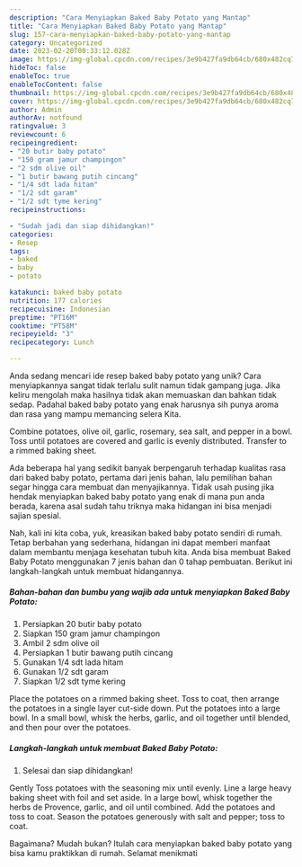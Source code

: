 ```yaml
---
description: "Cara Menyiapkan Baked Baby Potato yang Mantap"
title: "Cara Menyiapkan Baked Baby Potato yang Mantap"
slug: 157-cara-menyiapkan-baked-baby-potato-yang-mantap
category: Uncategorized
date: 2023-02-20T00:33:12.028Z
image: https://img-global.cpcdn.com/recipes/3e9b427fa9db64cb/680x482cq70/baked-baby-potato-foto-resep-utama.jpg
hideToc: false
enableToc: true
enableTocContent: false
thumbnail: https://img-global.cpcdn.com/recipes/3e9b427fa9db64cb/680x482cq70/baked-baby-potato-foto-resep-utama.jpg
cover: https://img-global.cpcdn.com/recipes/3e9b427fa9db64cb/680x482cq70/baked-baby-potato-foto-resep-utama.jpg
author: Admin
authorAv: notfound
ratingvalue: 3
reviewcount: 6
recipeingredient:
- "20 butir baby potato"
- "150 gram jamur champingon"
- "2 sdm olive oil"
- "1 butir bawang putih cincang"
- "1/4 sdt lada hitam"
- "1/2 sdt garam"
- "1/2 sdt tyme kering"
recipeinstructions:

- "Sudah jadi dan siap dihidangkan!"
categories:
- Resep
tags:
- baked
- baby
- potato

katakunci: baked baby potato 
nutrition: 177 calories
recipecuisine: Indonesian
preptime: "PT16M"
cooktime: "PT58M"
recipeyield: "3"
recipecategory: Lunch

---
```





Anda sedang mencari ide resep baked baby potato yang unik? Cara menyiapkannya sangat tidak terlalu sulit namun tidak gampang juga. Jika keliru mengolah maka hasilnya tidak akan memuaskan dan bahkan tidak sedap. Padahal baked baby potato yang enak harusnya sih punya aroma dan rasa yang mampu memancing selera Kita.





Combine potatoes, olive oil, garlic, rosemary, sea salt, and pepper in a bowl. Toss until potatoes are covered and garlic is evenly distributed. Transfer to a rimmed baking sheet.

Ada beberapa hal yang sedikit banyak berpengaruh terhadap kualitas rasa dari baked baby potato, pertama dari jenis bahan, lalu pemilihan bahan segar hingga cara membuat dan menyajikannya. Tidak usah pusing jika hendak menyiapkan baked baby potato yang enak di mana pun anda berada, karena asal sudah tahu triknya maka hidangan ini bisa menjadi sajian spesial.






Nah, kali ini kita coba, yuk, kreasikan baked baby potato sendiri di rumah. Tetap berbahan yang sederhana, hidangan ini dapat memberi manfaat dalam membantu menjaga kesehatan tubuh kita. Anda bisa membuat Baked Baby Potato menggunakan 7 jenis bahan dan 0 tahap pembuatan. Berikut ini langkah-langkah untuk membuat hidangannya.

<!--inarticleads1-->

##### Bahan-bahan dan bumbu yang wajib ada untuk menyiapkan Baked Baby Potato:

1. Persiapkan 20 butir baby potato
1. Siapkan 150 gram jamur champingon
1. Ambil 2 sdm olive oil
1. Persiapkan 1 butir bawang putih cincang
1. Gunakan 1/4 sdt lada hitam
1. Gunakan 1/2 sdt garam
1. Siapkan 1/2 sdt tyme kering


Place the potatoes on a rimmed baking sheet. Toss to coat, then arrange the potatoes in a single layer cut-side down. Put the potatoes into a large bowl. In a small bowl, whisk the herbs, garlic, and oil together until blended, and then pour over the potatoes. 

<!--inarticleads2-->

##### Langkah-langkah untuk membuat Baked Baby Potato:


1. Selesai dan siap dihidangkan!

Gently Toss potatoes with the seasoning mix until evenly. Line a large heavy baking sheet with foil and set aside. In a large bowl, whisk together the herbs de Provence, garlic, and oil until combined. Add the potatoes and toss to coat. Season the potatoes generously with salt and pepper; toss to coat. 

Bagaimana? Mudah bukan? Itulah cara menyiapkan baked baby potato yang bisa kamu praktikkan di rumah. Selamat menikmati
